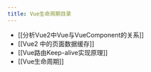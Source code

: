 ```yaml
---
title: Vue生命周期目录
---
```

- [[分析Vue2中Vue与VueComponent的关系]]
- [[Vue2 中的页面数据缓存]]
- [[Vue路由Keep-alive实现原理]]
- [[Vue生命周期]]
